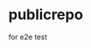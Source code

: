 # publicrepo
for e2e test






























































































